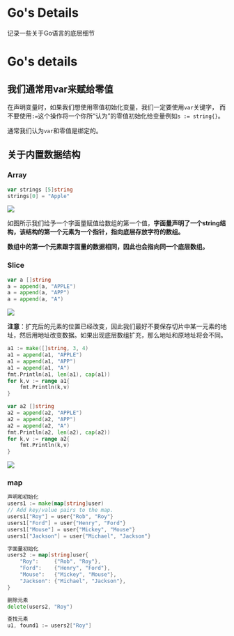 # Go's Details


记录一些关于Go语言的底层细节

<!--more-->

# Go's details

## 我们通常用var来赋给零值

在声明变量时，如果我们想使用零值初始化变量，我们一定要使用`var`关键字，
而不要使用`:=`这个操作将一个你所“认为”的零值初始化给变量例如`s := string{}`。

通常我们认为`var`和零值是绑定的。

## 关于内置数据结构

### Array

```go
var strings [5]string
strings[0] = "Apple"
```

![](http://cdn.shanzei.top/20200709013035.png)

如图所示我们给予一个字面量赋值给数组的第一个值，**字面量声明了一个string结构，该结构的第一个元素为一个指针，指向底层存放字符的数组。**

**数组中的第一个元素跟字面量的数据相同，因此也会指向同一个底层数组。**

### Slice

```go
var a []string
a = append(a, "APPLE")
a = append(a, "APP")
a = append(a, "A")
```

![](http://cdn.shanzei.top/20200713094338.png)

**注意**：扩充后的元素的位置已经改变，因此我们最好不要保存切片中某一元素的地址，然后用地址改变数据。如果出现底层数组扩充，那么地址和原地址将会不同。

```go
a1 := make([]string, 3, 4)
a1 = append(a1, "APPLE")
a1 = append(a1, "APP")
a1 = append(a1, "A")
fmt.Println(a1, len(a1), cap(a1))
for k,v := range a1{
	fmt.Println(k,v)
}

var a2 []string
a2 = append(a2, "APPLE")
a2 = append(a2, "APP")
a2 = append(a2, "A")
fmt.Println(a2, len(a2), cap(a2))
for k,v := range a2{
	fmt.Println(k,v)
}
```

![](http://cdn.shanzei.top/20200713102805.png)

### map

```go
声明和初始化
users1 := make(map[string]user)
// Add key/value pairs to the map.
users1["Roy"] = user{"Rob", "Roy"}
users1["Ford"] = user{"Henry", "Ford"}
users1["Mouse"] = user{"Mickey", "Mouse"}
users1["Jackson"] = user{"Michael", "Jackson"}

字面量初始化
users2 := map[string]user{
	"Roy":     {"Rob", "Roy"},
	"Ford":    {"Henry", "Ford"},
	"Mouse":   {"Mickey", "Mouse"},
	"Jackson": {"Michael", "Jackson"},
}

删除元素
delete(users2, "Roy")

查找元素
u1, found1 := users2["Roy"]
```
